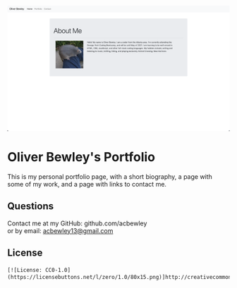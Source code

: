 ![](assets/homepage.png?raw=true)
# Oliver Bewley's Portfolio

  This is my personal portfolio page, with a short biography, a page with some of my work, and a page with links to contact me.

 ## Questions

  Contact me at my GitHub: github.com/acbewley  
  or by email: acbewley13@gmail.com

  ## License
    
    [![License: CC0-1.0](https://licensebuttons.net/l/zero/1.0/80x15.png)]http://creativecommons.org/publicdomain/zero/1.0/
    
